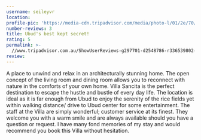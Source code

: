 ```yaml
---
username: seileyvr
location:
profile-pic: 'https://media-cdn.tripadvisor.com/media/photo-l/01/2e/70/68/avatar046.jpg'
number-reviews: 3
title: Ubud's best kept secret!
rating: 5
permalink: >-
  //www.tripadvisor.com.au/ShowUserReviews-g297701-d2548786-r336539802-Villa_Sancita-Ubud_Bali.html
review:
---
```


A place to unwind and relax in an architecturally stunning home. The open concept of the living room and dining room allows you to reconnect with nature in the comforts of your own home. Villa Sancita is the perfect destination to escape the hustle and bustle of every day life. The location is ideal as it is far enough from Ubud to enjoy the serenity of the rice fields yet within walking distance/ drive to Ubud center for some entertainment. The staff at the Villa are simply wonderful; customer service at its finest. They welcome you with a warm smile and are always available should you have a question or request. I have many fond memories of my stay and would recommend you book this Villa without hesitation.